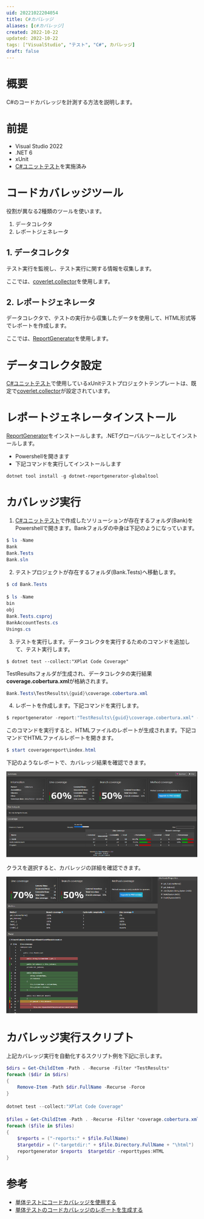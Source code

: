 ```yaml
---
uid: 20221022204054
title: C#カバレッジ
aliases: [c#カバレッジ]
created: 2022-10-22
updated: 2022-10-22
tags: ["VisualStudio", "テスト", "C#", カバレッジ]
draft: false
---
```


# 概要
C#のコードカバレッジを計測する方法を説明します。


# 前提
- Visual Studio 2022
- .NET 6
- xUnit
- [C#ユニットテスト](20221011204012.md)を実施済み


# コードカバレッジツール
役割が異なる2種類のツールを使います。

1. データコレクタ
2. レポートジェネレータ

## 1. データコレクタ
テスト実行を監視し、テスト実行に関する情報を収集します。

ここでは、[coverlet.collector](https://www.nuget.org/packages/coverlet.collector)を使用します。


## 2. レポートジェネレータ
データコレクタで、テストの実行から収集したデータを使用して、HTML形式等でレポートを作成します。

ここでは、[ReportGenerator](https://github.com/danielpalme/ReportGenerator)を使用します。


# データコレクタ設定
[C#ユニットテスト](20221011204012.md)で使用しているxUnitテストプロジェクトテンプレートは、既定で[coverlet.collector](https://www.nuget.org/packages/coverlet.collector)が設定されています。


# レポートジェネレータインストール
[ReportGenerator](https://github.com/danielpalme/ReportGenerator)をインストールします。.NETグローバルツールとしてインストールします。

- Powershellを開きます
- 下記コマンドを実行してインストールします

```powershell
dotnet tool install -g dotnet-reportgenerator-globaltool
```


# カバレッジ実行
1. [C#ユニットテスト](20221011204012.md)で作成したソリューションが存在するフォルダ(Bank)をPowershellで開きます。Bankフォルダの中身は下記のようになっています。

```powershell
$ ls -Name
Bank
Bank.Tests
Bank.sln
```

2. テストプロジェクトが存在するフォルダ(Bank.Tests)へ移動します。

```powershell
$ cd Bank.Tests

$ ls -Name
bin
obj
Bank.Tests.csproj
BankAccountTests.cs
Usings.cs

```

3. テストを実行します。データコレクタを実行するためのコマンドを追加して、テスト実行します。

```
$ dotnet test --collect:"XPlat Code Coverage"
```

TestResultsフォルダが生成され、データコレクタの実行結果**coverage.cobertura.xml**が格納されます。

```powershell
Bank.Tests\TestResults\{guid}\coverage.cobertura.xml
```

4. レポートを作成します。下記コマンドを実行します。

```powershell
$ reportgenerator -report:"TestResults\{guid}\coverage.cobertura.xml" -targetdir:"coveragereport" -reporttypes:Html
```

このコマンドを実行すると、HTMLファイルのレポートが生成されます。下記コマンドでHTMLファイルレポートを開きます。

```powershell
$ start coveragereport\index.html
```

下記のようなレポートで、カバレッジ結果を確認できます。

![レポート画面](images/20221022224027.drawio.png)

クラスを選択すると、カバレッジの詳細を確認できます。

![レポート詳細](images/20221022224251.drawio.png)


# カバレッジ実行スクリプト
上記カバレッジ実行を自動化するスクリプト例を下記に示します。

```powershell
$dirs = Get-ChildItem -Path . -Recurse -Filter *TestResults*
foreach ($dir in $dirs)
{
    Remove-Item -Path $dir.FullName -Recurse -Force
}

dotnet test --collect:"XPlat Code Coverage"

$files = Get-ChildItem -Path . -Recurse -Filter *coverage.cobertura.xml
foreach ($file in $files)
{
    $reports = ("-reports:" + $file.FullName)
    $targetdir = ("-targetdir:" + $file.Directory.FullName + "\html")
    reportgenerator $reports  $targetdir -reporttypes:HTML
}
```


# 参考
- [単体テストにコードカバレッジを使用する](https://learn.microsoft.com/ja-jp/dotnet/core/testing/unit-testing-code-coverage?tabs=windows)
- [単体テストのコードカバレッジのレポートを生成する](https://tnakamura.hatenablog.com/entry/2022/05/20/unit-testing-code-coverage)
